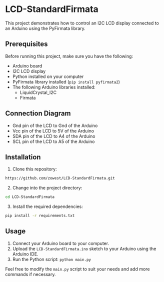 # LCD-StandardFirmata

This project demonstrates how to control an I2C LCD display connected to an Arduino using the PyFirmata library.

## Prerequisites

Before running this project, make sure you have the following:

- Arduino board
- I2C LCD display
- Python installed on your computer
- PyFirmata library installed (`pip install pyfirmata2`)
- The following Arduino libraries installed:
  - LiquidCrystal_I2C
  - Firmata

## Connection Diagram

- Gnd pin of the LCD to Gnd of the Arduino
- Vcc pin of the LCD to 5V of the Arduino
- SDA pin of the LCD to A4 of the Arduino
- SCL pin of the LCD to A5 of the Arduino

## Installation

1. Clone this repository:

```bash
https://github.com/zowest/LCD-StandardFirmata.git
```

2. Change into the project directory:

```bash
cd LCD-StandardFirmata
```

3. Install the required dependencies:

```bash
pip install -r requirements.txt
```

## Usage

1. Connect your Arduino board to your computer.
2. Upload the `LCD-StandardFirmata.ino` sketch to your Arduino using the Arduino IDE.
3. Run the Python script: `python main.py`

Feel free to modify the `main.py` script to suit your needs and add more commands if necessary.

